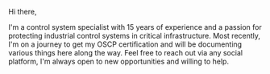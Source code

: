 Hi there,

I'm a control system specialist with 15 years of experience and a passion for protecting industrial control systems in critical infrastructure. Most recently, I'm on a journey to get my OSCP certification and will be documenting various things here along the way. Feel free to reach out via any social platform, I'm always open to new opportunities and willing to help.
